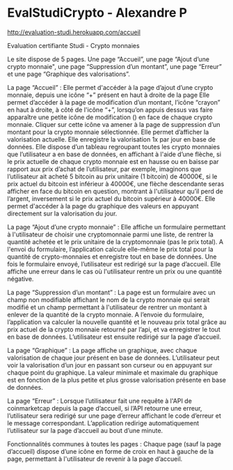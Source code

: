 # EvalStudiCrypto - Alexandre P

http://evaluation-studi.herokuapp.com/accueil

Evaluation certifiante Studi - Crypto monnaies

Le site dispose de 5 pages. Une page “Accueil”, une page “Ajout d’une crypto monnaie", une page “Suppression d’un montant”, une page “Erreur” et une page “Graphique des valorisations”.

La page “Accueil” :
Elle permet d'accéder à la page  d’ajout d’une crypto monnaie, depuis une icône “+” présent en haut à droite de la page
Elle permet d’accéder à la page de modification d’un montant, l’icône “crayon” en haut à droite, à côté de l'icône “+”, lorsqu’on appuis dessus vas faire apparaître une petite icône de modification () en face de chaque crypto monnaie. Cliquer sur cette icône va amener à la page de suppression d’un montant pour la crypto monnaie sélectionnée.
Elle permet d’afficher la valorisation actuelle.
Elle enregistre la valorisation 1x par jour en base de données.
Elle dispose d’un tableau regroupant toutes les crypto monnaies que l’utilisateur a en base de données, en affichant à l'aide d’une flèche, si le prix actuelle de chaque crypto monnaie est en hausse ou en baisse par rapport aux prix d’achat de l’utilisateur, par exemple, imaginons que l’utilisateur ait acheté 5 bitcoin au prix unitaire (1 bitcoin) de 40000€, si le prix actuel du bitcoin est inférieur à 40000€, une flèche descendante seras afficher en face du bitcoin en question, montrant à l'utilisateur qu’il perd de l’argent, inversement si le prix actuel du bitcoin supérieur à 40000€.
Elle permet d'accéder à la page du graphique des valeurs en appuyant directement sur la valorisation du jour.

La page “Ajout d’une crypto monnaie” :
Elle affiche un formulaire permettant à l'utilisateur de choisir une cryptomonnaie parmi une liste, de rentrer la quantité achetée et le prix unitaire de la cryptomonnaie (pas le prix total). A l'envoi du formulaire, l’application calcule elle-même le prix total pour la quantité de crypto-monnaies et enregistre tout en base de données. Une fois le formulaire envoyé, l’utilisateur est redirigé sur la page d’accueil.
Elle affiche une erreur dans le cas où l'utilisateur rentre un prix ou une quantité négative.

La page “Suppression d’un montant” : 
La page est un formulaire avec un champ non modifiable affichant le nom de la crypto monnaie qui serait modifié et un champ permettant à l'utilisateur de rentrer un montant à enlever de la quantité de la crypto monnaie.
A l’envoie du formulaire, l’application va calculer la nouvelle quantité et le nouveau prix total grâce au prix actuel de la crypto monnaie retourné par l’api, et va enregistrer le tout en base de données.
L’utilisateur est ensuite redirigé sur la page d’accueil.

La page “Graphique” :
La page affiche un graphique, avec chaque valorisation de chaque jour présent en base de données. L’utilisateur peut voir la valorisation d’un jour en passant son curseur ou en appuyant sur chaque point du graphique.
La valeur minimale et maximale du graphique est en fonction de la plus petite et plus grosse valorisation présente en base de données.

La page “Erreur” : 
Lorsque l’utilisateur fait une requête à l'API de coinmarketcap depuis la page d’accueil, si l’API retourne une erreur, l’utilisateur sera redirigé sur une page d’erreur affichant le code d’erreur et le message correspondant. L’application redirige automatiquement l’utilisateur sur la page d’accueil au bout d’une minute.

Fonctionnalités communes à toutes les pages : 
Chaque page (sauf la page d’accueil) dispose d’une icône en forme de croix en haut à gauche de la page, permettant à l'utilisateur de revenir à la page d’accueil.

